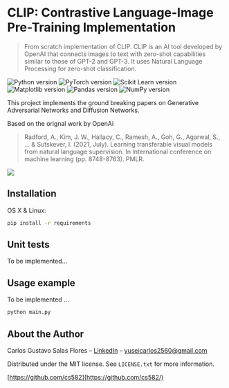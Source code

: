 # CLIP: Contrastive Language-Image Pre-Training Implementation
> From scratch implementation of CLIP. CLIP is an AI tool developed by OpenAI that connects images to text with zero-shot capabilities similar to those of GPT-2 and GPT-3. It uses Natural Language Processing for zero-shot classification.

![Python version][python-image]
![PyTorch version][pytorch-image]
![Scikit Learn version][scikit-learn-image]
![Matplotlib version][matplotlib-image]
![Pandas version][pandas-image]
![NumPy version][numpy-image]

This project implements the ground breaking papers on Generative Adversarial Networks and Diffusion Networks.

Based on the orignal work by OpenAi
> Radford, A., Kim, J. W., Hallacy, C., Ramesh, A., Goh, G., Agarwal, S., ... & Sutskever, I. (2021, July). Learning transferable visual models from natural language supervision. In International conference on machine learning (pp. 8748-8763). PMLR.

![](header.png)

## Installation

OS X & Linux:

```sh
pip install -r requirements
```

## Unit tests

To be implemented...


## Usage example

To be implemented ...

```sh
python main.py
```


## About the Author

Carlos Gustavo Salas Flores – [LinkedIn](https://www.linkedin.com/in/carlosgustavosalas/) – yuseicarlos2560@gmail.com

Distributed under the MIT license. See ``LICENSE.txt`` for more information.

[https://github.com/cs582](https://github.com/cs582/)


<!-- Markdown link & img dfn's -->
[python-image]: https://img.shields.io/badge/Python-3.8.5-blue?style=flat-square]
[pytorch-image]: https://img.shields.io/badge/PyTorch-1.9.0-orange?style=flat-square]
[scikit-learn-image]: https://img.shields.io/badge/scikit--learn-0.24.1-blue?style=flat-square]
[matplotlib-image]: https://img.shields.io/badge/Matplotlib-3.3.4-orange?style=flat-square]
[pandas-image]: https://img.shields.io/badge/Pandas-1.2.3-blue?style=flat-square]
[numpy-image]: https://img.shields.io/badge/NumPy-1.20.1-orange?style=flat-square]
